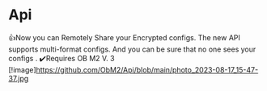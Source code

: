 # Api
👍Now you can Remotely Share your Encrypted configs. The new API supports multi-format configs. And you can be sure that no one sees your configs . ✔️Requires OB M2 V. 3
[!image]https://github.com/ObM2/Api/blob/main/photo_2023-08-17_15-47-37.jpg
